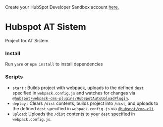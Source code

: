 Create your HubSpot Developer Sandbox account [here.](https://offers.hubspot.com/free-cms-developer-sandbox)

# Hubspot AT Sistem

Project for AT Sistem.

### Install

Run `yarn` or `npm install` to install dependencies

### Scripts
- `start` : Builds project with webpack, uploads to the defined `dest` specified in `webpack.config.js` and watches for changes via [`@hubspot/webpack-cms-plugins/HubSpotAutoUploadPlugin`](https://www.npmjs.com/package/@hubspot/webpack-cms-plugins).
- `deploy` : Clears `/dist` contents, builds project into `/dist`, and uploads to the defined `dest` specified in `webpack.config.js` via [`@hubspot/cms-cli`](https://www.npmjs.com/package/@hubspot/cms-cli).
- `upload`: Uploads the `/dist` contents to your `dest` specified in `webpack.config.js`.
